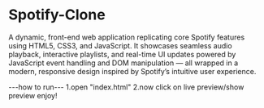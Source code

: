 # Spotify-Clone
A dynamic, front-end web application replicating core Spotify features using HTML5, CSS3, and JavaScript. It showcases seamless audio playback, interactive playlists, and real-time UI updates powered by JavaScript event handling and DOM manipulation — all wrapped in a modern, responsive design inspired by Spotify’s intuitive user experience.

---how to run---
1.open "index.html"
2.now click on live preview/show preview
enjoy!
